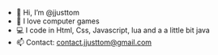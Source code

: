 - 👋 Hi, I’m @jjusttom
- 👾 I love computer games 
- 💻  I code in Html, Css, Javascript, lua and a a little bit java
- 📫 Contact: contact.jjusttom@gmail.com

<!---
jjusttom/jjusttom is a ✨ special ✨ repository because its `README.md` (this file) appears on your GitHub profile.
You can click the Preview link to take a look at your changes.
--->
